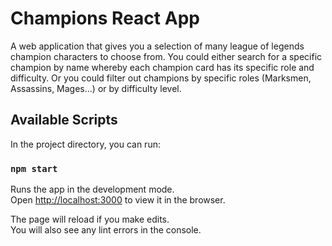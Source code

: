 # Champions React App

A web application that gives you a selection of many league of legends champion characters to choose from. You could either search for a specific champion by name whereby each champion card has its specific role and difficulty. Or you could filter out champions by specific roles (Marksmen, Assassins, Mages...) or by difficulty level. 

## Available Scripts

In the project directory, you can run:

### `npm start`

Runs the app in the development mode.\
Open [http://localhost:3000](http://localhost:3000) to view it in the browser.

The page will reload if you make edits.\
You will also see any lint errors in the console.
